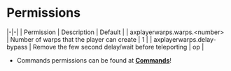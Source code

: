 # Permissions

|-|-|
| Permission | Description | Default |
| axplayerwarps.warps.&lt;number> | Number of warps that the player can create | 1 |
| axplayerwarps.delay-bypass | Remove the few second delay/wait before teleporting | op |

* Commands permissions can be found at [**Commands**](AxPlayerWarps-Commands.md)!

